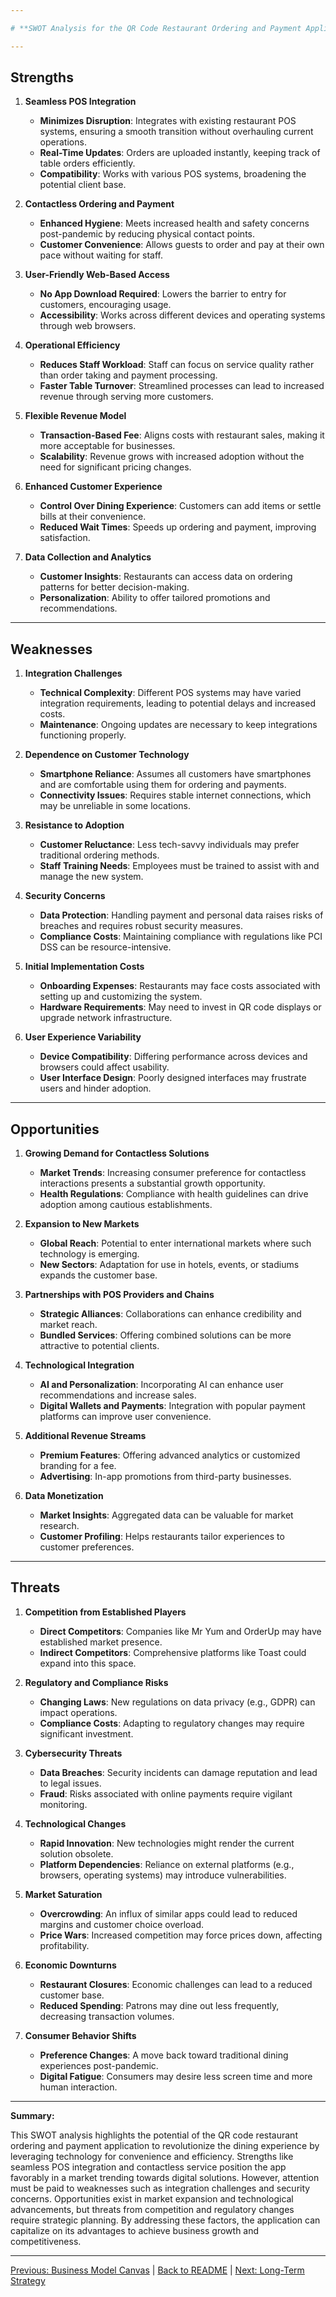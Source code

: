 ```yaml
---

# **SWOT Analysis for the QR Code Restaurant Ordering and Payment Application**

---
```


## **Strengths**

1. **Seamless POS Integration**
   - **Minimizes Disruption**: Integrates with existing restaurant POS systems, ensuring a smooth transition without overhauling current operations.
   - **Real-Time Updates**: Orders are uploaded instantly, keeping track of table orders efficiently.
   - **Compatibility**: Works with various POS systems, broadening the potential client base.

2. **Contactless Ordering and Payment**
   - **Enhanced Hygiene**: Meets increased health and safety concerns post-pandemic by reducing physical contact points.
   - **Customer Convenience**: Allows guests to order and pay at their own pace without waiting for staff.

3. **User-Friendly Web-Based Access**
   - **No App Download Required**: Lowers the barrier to entry for customers, encouraging usage.
   - **Accessibility**: Works across different devices and operating systems through web browsers.

4. **Operational Efficiency**
   - **Reduces Staff Workload**: Staff can focus on service quality rather than order taking and payment processing.
   - **Faster Table Turnover**: Streamlined processes can lead to increased revenue through serving more customers.

5. **Flexible Revenue Model**
   - **Transaction-Based Fee**: Aligns costs with restaurant sales, making it more acceptable for businesses.
   - **Scalability**: Revenue grows with increased adoption without the need for significant pricing changes.

6. **Enhanced Customer Experience**
   - **Control Over Dining Experience**: Customers can add items or settle bills at their convenience.
   - **Reduced Wait Times**: Speeds up ordering and payment, improving satisfaction.

7. **Data Collection and Analytics**
   - **Customer Insights**: Restaurants can access data on ordering patterns for better decision-making.
   - **Personalization**: Ability to offer tailored promotions and recommendations.

---

## **Weaknesses**

1. **Integration Challenges**
   - **Technical Complexity**: Different POS systems may have varied integration requirements, leading to potential delays and increased costs.
   - **Maintenance**: Ongoing updates are necessary to keep integrations functioning properly.

2. **Dependence on Customer Technology**
   - **Smartphone Reliance**: Assumes all customers have smartphones and are comfortable using them for ordering and payments.
   - **Connectivity Issues**: Requires stable internet connections, which may be unreliable in some locations.

3. **Resistance to Adoption**
   - **Customer Reluctance**: Less tech-savvy individuals may prefer traditional ordering methods.
   - **Staff Training Needs**: Employees must be trained to assist with and manage the new system.

4. **Security Concerns**
   - **Data Protection**: Handling payment and personal data raises risks of breaches and requires robust security measures.
   - **Compliance Costs**: Maintaining compliance with regulations like PCI DSS can be resource-intensive.

5. **Initial Implementation Costs**
   - **Onboarding Expenses**: Restaurants may face costs associated with setting up and customizing the system.
   - **Hardware Requirements**: May need to invest in QR code displays or upgrade network infrastructure.

6. **User Experience Variability**
   - **Device Compatibility**: Differing performance across devices and browsers could affect usability.
   - **User Interface Design**: Poorly designed interfaces may frustrate users and hinder adoption.

---

## **Opportunities**

1. **Growing Demand for Contactless Solutions**
   - **Market Trends**: Increasing consumer preference for contactless interactions presents a substantial growth opportunity.
   - **Health Regulations**: Compliance with health guidelines can drive adoption among cautious establishments.

2. **Expansion to New Markets**
   - **Global Reach**: Potential to enter international markets where such technology is emerging.
   - **New Sectors**: Adaptation for use in hotels, events, or stadiums expands the customer base.

3. **Partnerships with POS Providers and Chains**
   - **Strategic Alliances**: Collaborations can enhance credibility and market reach.
   - **Bundled Services**: Offering combined solutions can be more attractive to potential clients.

4. **Technological Integration**
   - **AI and Personalization**: Incorporating AI can enhance user recommendations and increase sales.
   - **Digital Wallets and Payments**: Integration with popular payment platforms can improve user convenience.

5. **Additional Revenue Streams**
   - **Premium Features**: Offering advanced analytics or customized branding for a fee.
   - **Advertising**: In-app promotions from third-party businesses.

6. **Data Monetization**
   - **Market Insights**: Aggregated data can be valuable for market research.
   - **Customer Profiling**: Helps restaurants tailor experiences to customer preferences.

---

## **Threats**

1. **Competition from Established Players**
   - **Direct Competitors**: Companies like Mr Yum and OrderUp may have established market presence.
   - **Indirect Competitors**: Comprehensive platforms like Toast could expand into this space.

2. **Regulatory and Compliance Risks**
   - **Changing Laws**: New regulations on data privacy (e.g., GDPR) can impact operations.
   - **Compliance Costs**: Adapting to regulatory changes may require significant investment.

3. **Cybersecurity Threats**
   - **Data Breaches**: Security incidents can damage reputation and lead to legal issues.
   - **Fraud**: Risks associated with online payments require vigilant monitoring.

4. **Technological Changes**
   - **Rapid Innovation**: New technologies might render the current solution obsolete.
   - **Platform Dependencies**: Reliance on external platforms (e.g., browsers, operating systems) may introduce vulnerabilities.

5. **Market Saturation**
   - **Overcrowding**: An influx of similar apps could lead to reduced margins and customer choice overload.
   - **Price Wars**: Increased competition may force prices down, affecting profitability.

6. **Economic Downturns**
   - **Restaurant Closures**: Economic challenges can lead to a reduced customer base.
   - **Reduced Spending**: Patrons may dine out less frequently, decreasing transaction volumes.

7. **Consumer Behavior Shifts**
   - **Preference Changes**: A move back toward traditional dining experiences post-pandemic.
   - **Digital Fatigue**: Consumers may desire less screen time and more human interaction.

---

**Summary:**

This SWOT analysis highlights the potential of the QR code restaurant ordering and payment application to revolutionize the dining experience by leveraging technology for convenience and efficiency. Strengths like seamless POS integration and contactless service position the app favorably in a market trending towards digital solutions. However, attention must be paid to weaknesses such as integration challenges and security concerns. Opportunities exist in market expansion and technological advancements, but threats from competition and regulatory changes require strategic planning. By addressing these factors, the application can capitalize on its advantages to achieve business growth and competitiveness.

---

[Previous: Business Model Canvas](business_model_canvas.md) | [Back to README](README.md) | [Next: Long-Term Strategy](long_term_strategy.md)
